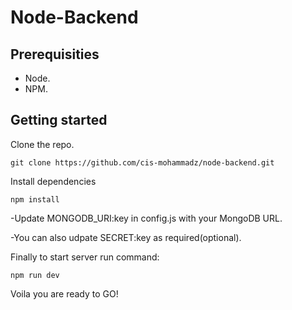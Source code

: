 # Node-Backend

## Prerequisities
* Node.
* NPM.

## Getting started
Clone the repo.

```
git clone https://github.com/cis-mohammadz/node-backend.git
```

Install dependencies
```
npm install
```
-Update MONGODB_URI:key in config.js with your MongoDB URL.

-You can also udpate SECRET:key as required(optional).

Finally to start server run command:
```
npm run dev
```


Voila you are ready to GO!
